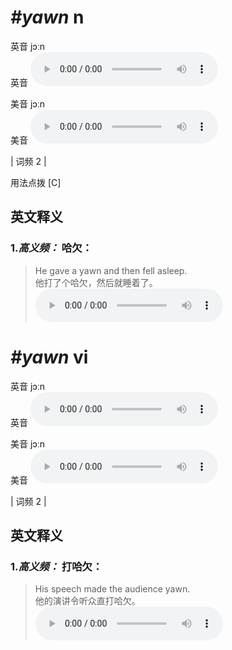 # ***\#yawn*** n
英音 jɔːn  
英音
<audio src="./media/yawn-B.aac" controls="controls"></audio>

美音 jɔːn  
美音
<audio src="./media/yawn.aac" controls="controls"></audio>



| 词频 2 |  

用法点拨  [C]

英文释义
---
### 1.*高义频：* **哈欠：**  

 > He gave a yawn and then fell asleep.  
 > 他打了个哈欠，然后就睡着了。    
<audio src="./media/2-yawn.aac" controls="controls"></audio>


# ***\#yawn*** vi
英音 jɔːn  
英音
<audio src="./media/yawn-B.aac" controls="controls"></audio>

美音 jɔːn  
美音
<audio src="./media/yawn.aac" controls="controls"></audio>



| 词频 2 |  

英文释义
---
### 1.*高义频：* **打哈欠：**  

 > His speech made the audience yawn.   
 > 他的演讲令听众直打哈欠。    
<audio src="./media/1-yawn.aac" controls="controls"></audio>


